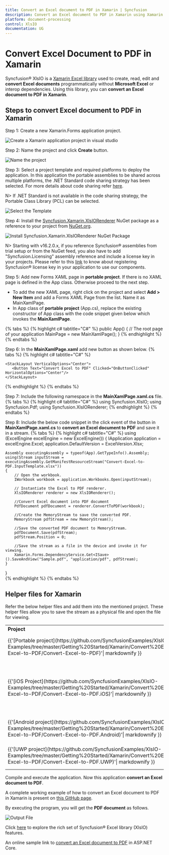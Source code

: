 ```yaml
---
title: Convert an Excel document to PDF in Xamarin | Syncfusion
description: Convert an Excel document to PDF in Xamarin using Xamarin Excel library (XlsIO) without Microsoft Excel or interop dependencies.
platform: document-processing
control: XlsIO
documentation: UG
---
```


# Convert Excel Document to PDF in Xamarin

Syncfusion&reg; XlsIO is a [Xamarin Excel library](https://www.syncfusion.com/document-processing/excel-framework/xamarin/excel-library) used to create, read, edit and **convert Excel documents** programmatically without **Microsoft Excel** or interop dependencies. Using this library, you can **convert an Excel document to PDF in Xamarin**.

## Steps to convert Excel document to PDF in Xamarin

Step 1: Create a new Xamarin.Forms application project.

![Create a Xamarin application project in visual studio](XAMARIN_images\XAMARIN_images_img5.png)

Step 2: Name the project and click **Create** button.

![Name the project](XAMARIN_images\XAMARIN_images_img6.png)

Step 3: Select a project template and required platforms to deploy the application. In this application the portable assemblies to be shared across multiple platforms, the .NET Standard code sharing strategy has been selected. For more details about code sharing refer [here](https://learn.microsoft.com/en-us/xamarin/cross-platform/app-fundamentals/code-sharing).

N> If .NET Standard is not available in the code sharing strategy, the Portable Class Library (PCL) can be selected.

![Select the Template](XAMARIN_images\XAMARIN_images_img7.png)

Step 4: Install the [Syncfusion.Xamarin.XlsIORenderer](https://www.nuget.org/packages/Syncfusion.Xamarin.XlsIORenderer) NuGet package as a reference to your project from [NuGet.org](https://www.nuget.org/).

![Install Syncfusion.Xamarin.XlsIORenderer NuGet Package](XAMARIN_images\XAMARIN_images_img8.png)

N> Starting with v16.2.0.x, if you reference Syncfusion&reg; assemblies from trial setup or from the NuGet feed, you also have to add "Syncfusion.Licensing" assembly reference and include a license key in your projects. Please refer to this [link](https://help.syncfusion.com/common/essential-studio/licensing/overview) to know about registering Syncfusion&reg; license key in your application to use our components.

Step 5: Add new Forms XAML page in **portable project**. If there is no XAML page is defined in the App class. Otherwise proceed to the next step.
<ul>
<li>
To add the new XAML page, right click on the project and select <b>Add > New Item</b> and add a Forms XAML Page from the list. Name it as MainXamlPage.
</li>
<li>
In App class of <b>portable project</b> (App.cs), replace the existing constructor of App class with the code snippet given below which invokes the <b>MainXamlPage</b>.
</li>
</ul>

{% tabs %}
{% highlight c# tabtitle="C#" %}
public App()
{
    // The root page of your application
    MainPage = new MainXamlPage();
}
{% endhighlight %}
{% endtabs %}

Step 6: In the **MainXamlPage.xaml** add new button as shown below.
{% tabs %}
{% highlight c# tabtitle="C#" %}
<ContentPage xmlns="http://xamarin.com/schemas/2014/forms"
             xmlns:x="http://schemas.microsoft.com/winfx/2009/xaml"
             x:Class="Convert_Excel_to_PDF.MainPage">

    <StackLayout VerticalOptions="Center">
       <Button Text="Convert Excel to PDF" Clicked="OnButtonClicked" HorizontalOptions="Center"/>
    </StackLayout>
</ContentPage>
{% endhighlight %}
{% endtabs %}

Step 7: Include the following namespace in the **MainXamlPage.xaml.cs** file.
{% tabs %}
{% highlight c# tabtitle="C#" %}
using Syncfusion.XlsIO;
using Syncfusion.Pdf;
using Syncfusion.XlsIORenderer;
{% endhighlight %}
{% endtabs %}

Step 8: Include the below code snippet in the click event of the button in **MainXamlPage.xaml.cs** to **convert an Excel document to PDF** and save it in a stream.
{% tabs %}
{% highlight c# tabtitle="C#" %}
using (ExcelEngine excelEngine = new ExcelEngine())
{
    IApplication application = excelEngine.Excel;
    application.DefaultVersion = ExcelVersion.Xlsx;

    Assembly executingAssembly = typeof(App).GetTypeInfo().Assembly;
    using(Stream inputStream = executingAssembly.GetManifestResourceStream("Convert-Excel-to-PDF.InputTemplate.xlsx"))
    {
        // Open the workbook.
        IWorkbook workbook = application.Workbooks.Open(inputStream);

        // Instantiate the Excel to PDF renderer.
        XlsIORenderer renderer = new XlsIORenderer();

        //Convert Excel document into PDF document 
        PdfDocument pdfDocument = renderer.ConvertToPDF(workbook);

        //Create the MemoryStream to save the converted PDF.      
        MemoryStream pdfStream = new MemoryStream();

        //Save the converted PDF document to MemoryStream.
        pdfDocument.Save(pdfStream);
        pdfStream.Position = 0;

        //Save the stream as a file in the device and invoke it for viewing.
        Xamarin.Forms.DependencyService.Get<ISave>().SaveAndView("Sample.pdf", "application/pdf", pdfStream);
    }
}  
{% endhighlight %}
{% endtabs %}

## Helper files for Xamarin

Refer the below helper files and add them into the mentioned project. These helper files allow you to save the stream as a physical file and open the file for viewing.

<table>
  <tr>
  <td>
    <b>Project</b>
  </td>
  <td>
    <b>File Name</b>
  </td>
  <td>
    <b>Summary</b>
  </td>
  </tr>
  <tr>
  <td>
    {{'[Portable project](https://github.com/SyncfusionExamples/XlsIO-Examples/tree/master/Getting%20Started/Xamarin/Convert%20Excel%20to%20PDF/Convert-Excel-to-PDF/Convert-Excel-to-PDF)'| markdownify }}
  </td>
  <td>
    {{'[ISave.cs](https://github.com/SyncfusionExamples/XlsIO-Examples/blob/master/Getting%20Started/Xamarin/Convert%20Excel%20to%20PDF/Convert-Excel-to-PDF/Convert-Excel-to-PDF/ISave.cs)'| markdownify }}
  </td>
  <td>Represent the base interface for save operation
  </td>
  </tr>
  <tr>
  <td rowspan="2">
    {{'[iOS Project](https://github.com/SyncfusionExamples/XlsIO-Examples/tree/master/Getting%20Started/Xamarin/Convert%20Excel%20to%20PDF/Convert-Excel-to-PDF/Convert-Excel-to-PDF.iOS)'| markdownify }}
  </td>
  <td>
    {{'[SaveIOS.cs](https://github.com/SyncfusionExamples/XlsIO-Examples/blob/master/Getting%20Started/Xamarin/Convert%20Excel%20to%20PDF/Convert-Excel-to-PDF/Convert-Excel-to-PDF.iOS/SaveIOS.cs)'| markdownify }} 
  </td>
  <td>
    Save implementation for iOS device
  </td>
  </tr>
  <tr>
  <td>
    {{'[PreviewControllerDS.cs](https://github.com/SyncfusionExamples/XlsIO-Examples/blob/master/Getting%20Started/Xamarin/Convert%20Excel%20to%20PDF/Convert-Excel-to-PDF/Convert-Excel-to-PDF.iOS/PreviewControllerDS.cs)'| markdownify }}
  </td>
  <td>
    Helper class for viewing the <b>Excel document</b> in iOS device
  </td>
  </tr>
  <tr>
  <td>
    {{'[Android project](https://github.com/SyncfusionExamples/XlsIO-Examples/tree/master/Getting%20Started/Xamarin/Convert%20Excel%20to%20PDF/Convert-Excel-to-PDF/Convert-Excel-to-PDF.Android)'| markdownify }}
  </td>
  <td>
    {{'[SaveAndroid.cs](https://github.com/SyncfusionExamples/XlsIO-Examples/blob/master/Getting%20Started/Xamarin/Convert%20Excel%20to%20PDF/Convert-Excel-to-PDF/Convert-Excel-to-PDF.Android/SaveAndroid.cs)'| markdownify }}
  </td>
  <td>Save implementation for Android device
  </td>
  </tr>
  <tr>
  <td>
    {{'[UWP project](https://github.com/SyncfusionExamples/XlsIO-Examples/tree/master/Getting%20Started/Xamarin/Convert%20Excel%20to%20PDF/Convert-Excel-to-PDF/Convert-Excel-to-PDF.UWP)'| markdownify }}
  </td>
  <td>
    {{'[SaveWindows.cs](https://github.com/SyncfusionExamples/XlsIO-Examples/blob/master/Getting%20Started/Xamarin/Convert%20Excel%20to%20PDF/Convert-Excel-to-PDF/Convert-Excel-to-PDF.UWP/SaveWindows.cs)'| markdownify }}
  </td>
  <td>Save implementation for UWP device.
  </td>
  </tr>
</table>

Compile and execute the application. Now this application **convert an Excel document to PDF**.

A complete working example of how to convert an Excel document to PDF in Xamarin is present on [this GitHub page](https://github.com/SyncfusionExamples/XlsIO-Examples/tree/master/Getting%20Started/Xamarin/Convert%20Excel%20to%20PDF).

By executing the program, you will get the **PDF document** as follows.

![Output File](XAMARIN_images\XAMARIN_images_img9.png)

Click [here](https://www.syncfusion.com/document-processing/excel-framework/xamarin) to explore the rich set of Syncfusion&reg; Excel library (XlsIO) features.

An online sample link to [convert an Excel document to PDF](https://ej2.syncfusion.com/aspnetcore/Excel/ExcelToPDF#/material3) in ASP.NET Core.
